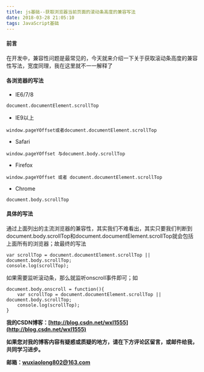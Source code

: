 ```yaml
---
title: js基础--获取浏览器当前页面的滚动条高度的兼容写法
date: 2018-03-28 21:05:10
tags: JavaScript基础
---
```

#### 前言
在开发中，兼容性问题是最常见的，今天就来介绍一下关于获取滚动条高度的兼容性写法，宽度同理，我在这里就不一一解释了
#### 各浏览器的写法
- IE6/7/8 

```
document.documentElement.scrollTop
```
- IE9以上

```
window.pageYOffset或者document.documentElement.scrollTop
```
- Safari

```
window.pageYOffset 与document.body.scrollTop
```

- Firefox

```
window.pageYOffset 或者 document.documentElement.scrollTop
```

- Chrome

```
document.body.scrollTop
```
#### 具体的写法
通过上面列出的主流浏览器的兼容性，其实我们不难看出，其实只要我们判断到document.body.scrollTop和document.documentElement.scrollTop就会包括上面所有的浏览器；故最终的写法

```
var scrollTop = document.documentElement.scrollTop || document.body.scrollTop;
console.log(scrollTop);
```
如果需要监听滚动条，那么就监听onscroll事件即可；如

```
document.body.onscroll = function(){
    var scrollTop = document.documentElement.scrollTop || document.body.scrollTop;
    console.log(scrollTop);
}
```
**我的CSDN博客：[http://blog.csdn.net/wxl1555](http://blog.csdn.net/wxl1555)**

**如果您对我的博客内容有疑惑或质疑的地方，请在下方评论区留言，或邮件给我，共同学习进步。**

**邮箱：wuxiaolong802@163.com**